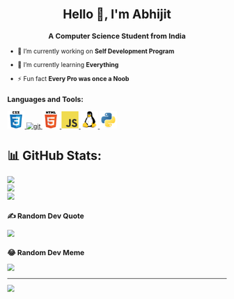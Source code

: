 <h1 align="center">Hello 👋, I'm Abhijit</h1><h3 align="center">A Computer Science Student from India</h3>

- 🔭 I’m currently working on **Self Development Program**

- 🌱 I’m currently learning **Everything**

- ⚡ Fun fact **Every Pro was once a Noob**



<h3 align="left">Languages and Tools:</h3>
<p align="left"> <a href="https://www.w3schools.com/css/" target="_blank" rel="noreferrer"> <img src="https://raw.githubusercontent.com/devicons/devicon/master/icons/css3/css3-original-wordmark.svg" alt="css3" width="40" height="40"/> </a> <a href="https://git-scm.com/" target="_blank" rel="noreferrer"> <img src="https://www.vectorlogo.zone/logos/git-scm/git-scm-icon.svg" alt="git" width="40" height="40"/> </a> <a href="https://www.w3.org/html/" target="_blank" rel="noreferrer"> <img src="https://raw.githubusercontent.com/devicons/devicon/master/icons/html5/html5-original-wordmark.svg" alt="html5" width="40" height="40"/> </a> <a href="https://developer.mozilla.org/en-US/docs/Web/JavaScript" target="_blank" rel="noreferrer"> <img src="https://raw.githubusercontent.com/devicons/devicon/master/icons/javascript/javascript-original.svg" alt="javascript" width="40" height="40"/> </a> <a href="https://www.linux.org/" target="_blank" rel="noreferrer"> <img src="https://raw.githubusercontent.com/devicons/devicon/master/icons/linux/linux-original.svg" alt="linux" width="40" height="40"/> </a> <a href="https://www.python.org" target="_blank" rel="noreferrer"> <img src="https://raw.githubusercontent.com/devicons/devicon/master/icons/python/python-original.svg" alt="python" width="40" height="40"/> </a> </p>


# 📊 GitHub Stats:
![](https://github-readme-stats.vercel.app/api?username=SalunkheAbhijit18&theme=highcontrast&hide_border=false&include_all_commits=false&count_private=false)<br/>
![](https://github-readme-streak-stats.herokuapp.com/?user=SalunkheAbhijit18&theme=highcontrast&hide_border=false)<br/> 
![](https://github-readme-stats.vercel.app/api/top-langs/?username=SalunkheAbhijit18&theme=highcontrast&hide_border=false&include_all_commits=false&count_private=false&layout=compact)



### ✍️ Random Dev Quote
![](https://quotes-github-readme.vercel.app/api?type=horizontal&theme=gruvbox)

### 😂 Random Dev Meme
<img src='https://randommeme-five.vercel.app/' style="height: 400px;"/>

---
[![](https://visitcount.itsvg.in/api?id=SalunkheAbhijit18&icon=1&color=1)](https://visitcount.itsvg.in)

<!-- Proudly created with GPRM ( https://gprm.itsvg.in ) -->
